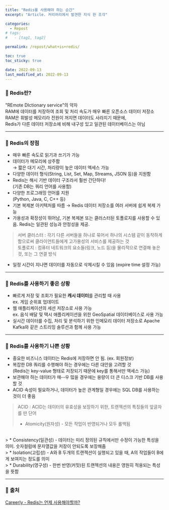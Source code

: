 ```yaml
---
title: "Redis를 사용해야 하는 순간"
excerpt: "Article. 커리어리에서 발견한 지식 한 조각"

categories:
  - Repost
# tags:
#   - [tag1, tag2]

permalink: /repost/what+is+redis/

toc: true
toc_sticky: true

date: 2022-09-13
last_modified_at: 2022-09-13
---
```


### 🧩 <b>Redis란?</b>
"REmote DIctionary service"의 약자 <br>
RAM에 데이터를 저장하여 조회 및 처리 속도가 매우 빠른 오픈소스 데이터 저장소
<br>
RAM은 휘발성 메모리라 전원이 꺼지면 데이터도 사라지기 때문에, <br>
Redis가 다른 데이터 저장소에 비해 내구성 있고 일관된 데이터베이스는 아님

------

### 🧩 <b>Redis의 장점</b>
- 매우 빠른 속도로 읽기과 쓰기가 가능
- 데이터가 메모리에 상주함 <br>
→ 짧은 대기 시간, 처리량이 높은 데이터 엑세스 가능
- 다양한 데이터 형식(String, List, Set, Map, Streams, JSON 등)을 지원함
- Redis는 해시 기반 데이터 구조라서 훨씬 간단하다! <br>
(기존 DB는 쿼리 언어를 사용함)
- 다양한 프로그래밍 언어를 지원 <br>
(Python, Java, C, C++ 등)
- 기본 복제본 아키텍처를 따름 → Redis 데이터 저장소를 여러 서버에 쉽게 복제 가능
- 가용성과 확장성이 뛰어남, 기본 복제본 또는 클러스터된 토폴로지를 사용할 수 있음. Redis는 일관된 성능과 안정성을 제공.
> 서버 클러스터 : 각기 다른 서버들을 하나로 묶어서 하나의 시스템 같이 동작하게 함으로써 클라이언트들에게 고가용성의 서비스를 제공하는 것<br>
> 토폴로지 : 컴퓨터 네트워크의 요소들(링크, 노드 등)을 물리적으로 연결해 놓은 것, 또는 그 연결 방식
- 일정 시간이 지나면 데이터를 자동으로 삭제시킬 수 있음 (expire time 설정 가능)

------

### 🧩 <b>Redis를 사용하기 좋은 상황</b>
- 빠르게 저장 및 조회가 필요한 <b>캐시 데이터</b>를 관리할 때 사용 <br>
ex. 게임 순위표 업데이트
- 웹 애플리케이션의 세션 저장소로 사용 가능<br>
ex. 음식 배달 및 택시 애플리케이션을 위한 GeoSpatial 데이터베이스로 사용 가능
- 실시간 데이터를 수집, 처리 및 분석하기 위한 인메모리 데이터 저장소로 Apache Kafka와 같은 스트리밍 솔루션과 함께 사용 가능

------

### 🧩 <b>Redis를 사용하기 나쁜 상황</b>
- 중요한 비즈니스 데이터는 Redis에 저장하면 안 됨. (ex. 회원정보)
- 복잡한 DB 쿼리를 수행해야 하는 경우에는 다른 대안을 고려할 것 <br>
(Redis는 key-value 형태로 저장되기 때문에 key를 통해서만 액세스 가능)
- 보관해야 하는 데이터가 매--우 많을 경우에는 용량이 더 큰 디스크 기반 DB를 사용할 것
- ACID 속성이 필요하거나, 데이터가 높은 관계형일 경우에는 SQL DB를 사용하는 것이 더 좋음

> ACID : ACID는 데이터의 유효성을 보장하기 위한, 트랜젝션의 특징들의 앞글자를 딴 단어 <br>
> * Atomicity(원자성) - 모든 작업이 반영되거나 모두 롤백됨
<br>
> * Consistency(일관성) - 데이터는 미리 정의된 규칙에서만 수정이 가능한 특성을 의미. 숫자컬럼에 문자열값을 저장이 안되도록 보장해줌
<br>
> * Isolation(고립성) - A와 B 두개의 트랜젝션이 실행되고 있을 때, A의 작업들이 B에게 보여지는 정도를 의미
<br>
> * Durability(영구성) - 한번 반영(커밋)된 트랜젝션의 내용은 영원히 적용되는 특성을 뜻함


------

### 🧩 <b>출처</b>
[Careerly - Redis는 언제 사용해야할까?](https://careerly.co.kr/comments/66214?utm_campaign=user-share)